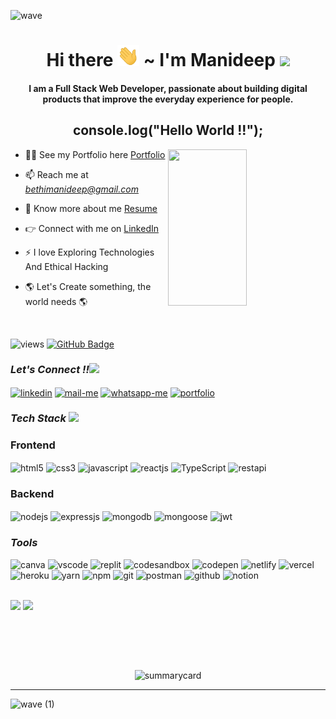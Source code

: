 
![wave](https://user-images.githubusercontent.com/77038659/130917013-c209e83c-4b93-4de6-9258-5f318f24ab60.png)
<h1 align="center">Hi there <img src="https://raw.githubusercontent.com/ABSphreak/ABSphreak/master/gifs/Hi.gif" width="35" /> ~ I'm Manideep <img width="33" bottom="-20" src="https://user-images.githubusercontent.com/97526754/173172254-697ba77e-bed8-4ffc-b1d1-2c20ede245b0.gif" /></h1>
<h4 align="center" margin="0px">I am a Full Stack Web Developer, passionate about building digital products that improve the everyday experience for people.</h4>

<h2 align="center">console.log("Hello World !!");</h2>
<img src="https://media3.giphy.com/media/v1.Y2lkPTc5MGI3NjExZGM3YzlkYTVkMDJiNTYwZjA3ZTUzMTk5ZDg0OGRlYTFmNGYzN2Y4MiZjdD1n/qgQUggAC3Pfv687qPC/giphy.gif" width="50%" align="right" height="250" alt="" />


- 👨‍💻 See my Portfolio here [Portfolio](https://bethimanideep.github.io/)

- 📫 Reach me at *bethimanideep@gmail.com*

- 📄 Know more about me [Resume](https://drive.google.com/file/d/1ETLt-uafs-7SaK_VYXj1aeiUtgFDX_5O/view?usp=drive_link)

- 👉 Connect with me on [LinkedIn](https://www.linkedin.com/in/bethi-manideep-84a594238/)

- ⚡ I love Exploring Technologies And Ethical Hacking

-  🌎 Let's Create something, the world needs 🌎



<br/>
<p align="left"> <img src="https://komarev.com/ghpvc/?username=bethimanideep&label=Profile%20views&color=0e75b6&style=flat" alt="views" />
<a href="https://github.com/bethimanideep?tab=followers"><img src="https://img.shields.io/github/followers/bethimanideep?label=Followers&style=social" alt="GitHub Badge"></a>
</p>

<h3><i>Let's Connect !!<img src="https://raw.githubusercontent.com/ShahriarShafin/ShahriarShafin/main/Assets/handshake.gif" width="100" /></i></h3>
<p align="left">
  <a href="https://www.linkedin.com/in/bethi-manideep-84a594238/" target="blank"><img align="center" src="https://img.shields.io/badge/LinkedIn-0077B5?style=for-the-badge&logo=linkedin&logoColor=white" alt="linkedin" /></a>
  <a title="bethimanideep@gmail.com" href="mailto:bethimanideep@gmail.com" target="blank"><img align="center" src="https://img.shields.io/badge/Gmail-D14836?style=for-the-badge&logo=gmail&logoColor=white" alt="mail-me" /></a>
  <a href="https://wa.me/918106340328" target="blank"><img align="center" src="https://img.shields.io/badge/WhatsApp-25D366?style=for-the-badge&logo=whatsapp&logoColor=white" alt="whatsapp-me" /></a>
  <a href="https://bethimanideep.github.io/" target="_blank"><img align="center" src="https://img.shields.io/badge/website-000000?style=for-the-badge&logo=About.me&logoColor=white" alt="portfolio" /></a>
</p>

<h3><i>Tech Stack <img src="https://camo.githubusercontent.com/beb64ff21c883e318e4f5db5231c2ba4175705bea1c9249e82a41ab375db4f75/68747470733a2f2f6d65646961322e67697068792e636f6d2f6d656469612f51737347456d706b79454f684243623765312f67697068792e6769663f6369643d656366303565343761306e336769316266716e74716d6f62386739616964316f796a327772336473336d67373030626c267269643d67697068792e676966" width="35"/></i></h3>

<div> 
<div><h3>Frontend</h3>
<img src="https://img.shields.io/badge/html5-%23E34F26.svg?style=for-the-badge&logo=html5&logoColor=white" align="center" alt="html5">
<img src = "https://img.shields.io/badge/css3-%231572B6.svg?style=for-the-badge&logo=css3&logoColor=white" align="center" alt="css3">
<img src ="https://img.shields.io/badge/javascript-%23323330.svg?style=for-the-badge&logo=javascript&logoColor=%23F7DF1E" align="center" alt="javascript">
<img src="https://img.shields.io/badge/React-20232A?style=for-the-badge&logo=react&logoColor=61DAFB"  align="center" alt="reactjs" />
<img src="https://img.shields.io/badge/-TypeScript-007ACC?style=flat-square&logo=typescript&logoColor=white" align="center" style="paddding : 5px;" alt="TypeScript" />
<img src="https://img.shields.io/badge/rest api-%23000000.svg?style=for-the-badge&logo=flask&logoColor=white" align="center" alt="restapi"/>
  
</div>
  <div><h3>Backend</h3> 
<img src="https://img.shields.io/badge/Node.js-339933?style=for-the-badge&logo=nodedotjs&logoColor=white" align="center" alt="nodejs" />
<img src="https://img.shields.io/badge/Express.js-000000?style=for-the-badge&logo=express&logoColor=white" align="center" alt="expressjs"/>
<img src="https://img.shields.io/badge/MongoDB-4EA94B?style=for-the-badge&logo=mongodb&logoColor=white" align="center" alt="mongodb"/>
<img src="https://img.shields.io/badge/mongoose-%2300f.svg?style=for-the-badge&logo=fastify&logoColor=white" align="center" alt="mongoose"/>
   <img src="https://img.shields.io/badge/JWT-black?style=for-the-badge&logo=JSON%20web%20tokens" align="center" alt="jwt"/>
 </div>
</div>

<!-- <img src="" alt="" /> -->
<h3><i>Tools</i></h3>
<p align="left">
  <img src="https://img.shields.io/badge/Canva-%2300C4CC.svg?&style=for-the-badge&logo=Canva&logoColor=white" alt="canva" />
  <img src="https://img.shields.io/badge/VSCode-0078D4?style=for-the-badge&logo=visual%20studio%20code&logoColor=white" alt="vscode" />
  <img src="https://img.shields.io/badge/replit-667881?style=for-the-badge&logo=replit&logoColor=white" alt="replit" />
  <img src="https://img.shields.io/badge/Codesandbox-000000?style=for-the-badge&logo=CodeSandbox&logoColor=white" alt="codesandbox" />
  <img src="https://img.shields.io/badge/Codepen-000000?style=for-the-badge&logo=codepen&logoColor=white" alt="codepen" />
  <img src="https://img.shields.io/badge/Netlify-00C7B7?style=for-the-badge&logo=netlify&logoColor=white" alt="netlify" />
  <img src="https://img.shields.io/badge/Vercel-000000?style=for-the-badge&logo=vercel&logoColor=white" alt="vercel" />
  <img src="https://img.shields.io/badge/Heroku-430098?style=for-the-badge&logo=heroku&logoColor=white" alt="heroku" />
  <img src="https://img.shields.io/badge/Yarn-2C8EBB?style=for-the-badge&logo=yarn&logoColor=white" alt="yarn" />
  <img src="https://img.shields.io/badge/NPM-%23000000.svg?style=for-the-badge&logo=npm&logoColor=white" alt="npm"/>
  <img src="https://img.shields.io/badge/Git-f44d27?style=for-the-badge&logo=git&logoColor=white" alt="git"/>
  <img src="https://img.shields.io/badge/Postman-FF6C37?style=for-the-badge&logo=Postman&logoColor=white" alt="postman"/>
  <img src="https://img.shields.io/badge/GitHub-100000?style=for-the-badge&logo=github&logoColor=white" alt="github"/>
  <img src="https://img.shields.io/badge/Notion-000000?style=for-the-badge&logo=notion&logoColor=white" alt="notion" />
</p>


<br />
<div>
  <img width="50%"  src="https://github-readme-stats.vercel.app/api?username=bethimanideep&show_icons=true&theme=gradient" />
  <img width="49%"  src="https://github-readme-stats.vercel.app/api/top-langs/?username=bethimanideep&layout=compact" />
</div>

<br />
<p align="center"><img src="https://github-readme-streak-stats.herokuapp.com/?user=bethimanideep" alt=""/></p>
<p align="center" ><img src="https://github-profile-trophy.vercel.app/?username=bethimanideep" alt=""/> </p>
<p align="center"><img src="https://github-profile-summary-cards.vercel.app/api/cards/profile-details?username=bethimanideep&theme=vue" alt="summarycard"/> </p>
<hr />




![wave (1)](https://user-images.githubusercontent.com/77038659/130917575-667b8365-a8f0-4ab3-8aa4-1464abfcfcd2.png)
